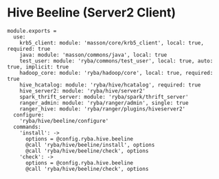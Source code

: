 
# Hive Beeline (Server2 Client)

    module.exports =
      use:
        krb5_client: module: 'masson/core/krb5_client', local: true, required: true
        java: module: 'masson/commons/java', local: true
        test_user: module: 'ryba/commons/test_user', local: true, auto: true, implicit: true
        hadoop_core: module: 'ryba/hadoop/core', local: true, required: true
        hive_hcatalog: module: 'ryba/hive/hcatalog', required: true
        hive_server2: module: 'ryba/hive/server2'
        spark_thrift_server: module: 'ryba/spark/thrift_server'
        ranger_admin: module: 'ryba/ranger/admin', single: true
        ranger_hive: module: 'ryba/ranger/plugins/hiveserver2'
      configure:
        'ryba/hive/beeline/configure'
      commands:
        'install': ->
          options = @config.ryba.hive.beeline
          @call 'ryba/hive/beeline/install', options
          @call 'ryba/hive/beeline/check', options
        'check': ->
          options = @config.ryba.hive.beeline
          @call 'ryba/hive/beeline/check', options
